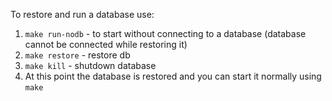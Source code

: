 To restore and run a database use:

1. ```make run-nodb``` - to start without connecting to a database (database cannot be connected while restoring it)
2. ```make restore``` - restore db
3. ```make kill``` - shutdown database
4. At this point the database is restored and you can start it normally using ```make```

